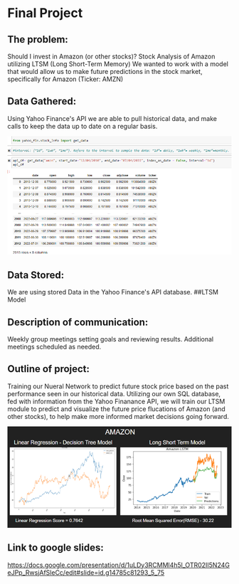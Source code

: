 #  Final Project

##  The problem: 
Should I invest in Amazon (or other stocks)?
Stock Analysis of Amazon utilizing LTSM (Long Short-Term Memory)
We wanted to work with a model that would allow us to make future predictions in the stock market, specifically for Amazon (Ticker: AMZN)
##  Data Gathered:
Using Yahoo Finance's API we are able to pull historical data, and make calls to keep the data up to date on a regular basis.

![alt text](https://github.com/Martamorningham/Final_Project/blob/main/Yahoo_API_pull_example.png)
##  Data Stored:
We are using stored Data in the Yahoo Finance's API database.
##LTSM Model


##  Description of communication:
Weekly group meetings setting goals and reviewing results.  Additional meetings scheduled as needed. 

##  Outline of project:
Training our Nueral Network to predict future stock price based on the past performance seen in our historical data. Utilizing our own SQL database, fed with information from the Yahoo Finanance API, we will train our LTSM module to predict and visualize the future price flucations of Amazon (and other stocks), to help make more informed market decisions going forward.

![alt text](https://github.com/Martamorningham/Final_Project/blob/main/AMZN_Graph_Models.png)

##  Link to google slides:
https://docs.google.com/presentation/d/1uLDy3RCMMl4h5l_OTR02II5N24GeJPp_RwsjAfSleCc/edit#slide=id.g14785c81293_5_75
